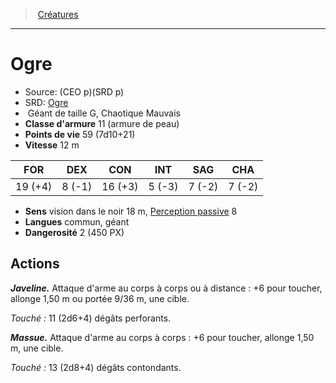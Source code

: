 ﻿---
!MonsterItem
Family: MonsterHD
Type: Géant
Size: G
Alignment: Chaotique Mauvais
ArmorClass: 11 (armure de peau)
HitPoints: 59 (7d10+21)
Speed: 12 m
Strength: 19 (+4)
Dexterity: ' 8 (-1)'
Constitution: 16 (+3)
Intelligence: ' 5 (-3)'
Wisdom: ' 7 (-2)'
Charisma: ' 7 (-2)'
Senses: vision dans le noir 18 m, [Perception passive](hd_abilities_dexterity_perception_passive.md) 8
Languages: commun, géant
Challenge: 2 (450 PX)
Id: monsters_hd.md#ogre
ParentLink: monsters_hd.md#créatures
Name: Ogre
ParentName: Créatures
NameLevel: 1
AltName: '[Ogre](srd_monsters_ogre.md)'
Source: (CEO p)(SRD p)
Attributes:
  Name: Ogre
  Markdown: >+
    # <!--Name-->Ogre<!--/Name-->


    - Source: <!--Source-->(CEO p)(SRD p)<!--/Source-->

    - SRD: <!--AltName-->[Ogre](srd_monsters_ogre.md)<!--/AltName-->

    -  <!--Type-->Géant<!--/Type--> de taille <!--Size-->G<!--/Size-->, <!--Alignment-->Chaotique Mauvais<!--/Alignment-->

    - **Classe d'armure** <!--ArmorClass-->11 (armure de peau)<!--/ArmorClass-->

    - **Points de vie** <!--HitPoints-->59 (7d10+21)<!--/HitPoints-->

    - **Vitesse** <!--Speed-->12 m<!--/Speed-->


    |FOR|DEX|CON|INT|SAG|CHA|

    |---|---|---|---|---|---|

    |<!--Strength-->19 (+4)<!--/Strength-->|<!--Dexterity--> 8 (-1)<!--/Dexterity-->|<!--Constitution-->16 (+3)<!--/Constitution-->|<!--Intelligence--> 5 (-3)<!--/Intelligence-->|<!--Wisdom--> 7 (-2)<!--/Wisdom-->|<!--Charisma--> 7 (-2)<!--/Charisma-->|


    - **Sens** <!--Senses-->vision dans le noir 18 m, [Perception passive](hd_abilities_dexterity_perception_passive.md) 8<!--/Senses-->

    - **Langues** <!--Languages-->commun, géant<!--/Languages-->

    - **Dangerosité** <!--Challenge-->2 (450 PX)<!--/Challenge-->


    ## Actions


    **_Javeline._** Attaque d'arme au corps à corps ou à distance : +6 pour toucher, allonge 1,50 m ou portée 9/36 m, une cible.


    _Touché :_ 11 (2d6+4) dégâts perforants.


    **_Massue._** Attaque d'arme au corps à corps : +6 pour toucher, allonge 1,50 m, une cible.


    _Touché :_ 13 (2d8+4) dégâts contondants.

  Source: (CEO p)(SRD p)
  AltName: '[Ogre](srd_monsters_ogre.md)'
  Type: Géant
  Size: G
  Alignment: Chaotique Mauvais
  ArmorClass: 11 (armure de peau)
  HitPoints: 59 (7d10+21)
  Speed: 12 m
  Strength: 19 (+4)
  Dexterity: ' 8 (-1)'
  Constitution: 16 (+3)
  Intelligence: ' 5 (-3)'
  Wisdom: ' 7 (-2)'
  Charisma: ' 7 (-2)'
  Senses: vision dans le noir 18 m, [Perception passive](hd_abilities_dexterity_perception_passive.md) 8
  Languages: commun, géant
  Challenge: 2 (450 PX)
AttributesDictionary: >+
  Name: Ogre

  Markdown: >+

    # <!--Name-->Ogre<!--/Name-->





    - Source: <!--Source-->(CEO p)(SRD p)<!--/Source-->



    - SRD: <!--AltName-->[Ogre](srd_monsters_ogre.md)<!--/AltName-->



    -  <!--Type-->Géant<!--/Type--> de taille <!--Size-->G<!--/Size-->, <!--Alignment-->Chaotique Mauvais<!--/Alignment-->



    - **Classe d'armure** <!--ArmorClass-->11 (armure de peau)<!--/ArmorClass-->



    - **Points de vie** <!--HitPoints-->59 (7d10+21)<!--/HitPoints-->



    - **Vitesse** <!--Speed-->12 m<!--/Speed-->





    |FOR|DEX|CON|INT|SAG|CHA|



    |---|---|---|---|---|---|



    |<!--Strength-->19 (+4)<!--/Strength-->|<!--Dexterity--> 8 (-1)<!--/Dexterity-->|<!--Constitution-->16 (+3)<!--/Constitution-->|<!--Intelligence--> 5 (-3)<!--/Intelligence-->|<!--Wisdom--> 7 (-2)<!--/Wisdom-->|<!--Charisma--> 7 (-2)<!--/Charisma-->|





    - **Sens** <!--Senses-->vision dans le noir 18 m, [Perception passive](hd_abilities_dexterity_perception_passive.md) 8<!--/Senses-->



    - **Langues** <!--Languages-->commun, géant<!--/Languages-->



    - **Dangerosité** <!--Challenge-->2 (450 PX)<!--/Challenge-->





    ## Actions





    **_Javeline._** Attaque d'arme au corps à corps ou à distance : +6 pour toucher, allonge 1,50 m ou portée 9/36 m, une cible.





    _Touché :_ 11 (2d6+4) dégâts perforants.





    **_Massue._** Attaque d'arme au corps à corps : +6 pour toucher, allonge 1,50 m, une cible.





    _Touché :_ 13 (2d8+4) dégâts contondants.



  Source: (CEO p)(SRD p)

  AltName: '[Ogre](srd_monsters_ogre.md)'

  Type: Géant

  Size: G

  Alignment: Chaotique Mauvais

  ArmorClass: 11 (armure de peau)

  HitPoints: 59 (7d10+21)

  Speed: 12 m

  Strength: 19 (+4)

  Dexterity: ' 8 (-1)'

  Constitution: 16 (+3)

  Intelligence: ' 5 (-3)'

  Wisdom: ' 7 (-2)'

  Charisma: ' 7 (-2)'

  Senses: vision dans le noir 18 m, [Perception passive](hd_abilities_dexterity_perception_passive.md) 8

  Languages: commun, géant

  Challenge: 2 (450 PX)

---
> [Créatures](hd_monsters.md)

---

# Ogre

- Source: (CEO p)(SRD p)
- SRD: [Ogre](srd_monsters_ogre.md)
-  Géant de taille G, Chaotique Mauvais
- **Classe d'armure** 11 (armure de peau)
- **Points de vie** 59 (7d10+21)
- **Vitesse** 12 m

|FOR|DEX|CON|INT|SAG|CHA|
|---|---|---|---|---|---|
|19 (+4)| 8 (-1)|16 (+3)| 5 (-3)| 7 (-2)| 7 (-2)|

- **Sens** vision dans le noir 18 m, [Perception passive](hd_abilities_dexterity_perception_passive.md) 8
- **Langues** commun, géant
- **Dangerosité** 2 (450 PX)

## Actions

**_Javeline._** Attaque d'arme au corps à corps ou à distance : +6 pour toucher, allonge 1,50 m ou portée 9/36 m, une cible.

_Touché :_ 11 (2d6+4) dégâts perforants.

**_Massue._** Attaque d'arme au corps à corps : +6 pour toucher, allonge 1,50 m, une cible.

_Touché :_ 13 (2d8+4) dégâts contondants.

